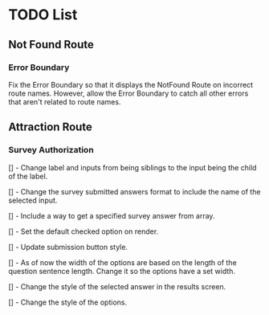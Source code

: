 # TODO List

## Not Found Route

### Error Boundary

Fix the Error Boundary so that it displays the NotFound Route on incorrect route names. However, allow the Error Boundary to catch all other errors that aren't related to route names.

## Attraction Route

### Survey Authorization

[] - Change label and inputs from being siblings to the input being the child of the label.

[] - Change the survey submitted answers format to include the name of the selected input.

[] - Include a way to get a specified survey answer from array.

[] - Set the default checked option on render.

[] - Update submission button style.

[] - As of now the width of the options are based on the length of the question sentence length. Change it so the options have a set width.

[] - Change the style of the selected answer in the results screen.

[] - Change the style of the options.
